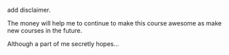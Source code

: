 add disclaimer. 

The money will help me to continue to make this course awesome as make new courses in the future. 


Although a part of me secretly hopes...
